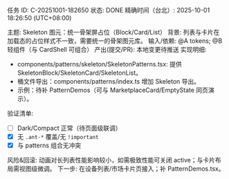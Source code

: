 任务 ID: C-20251001-182650
状态: DONE
精确时间（台北）: 2025-10-01 18:26:50 (UTC+08:00)

主题: Skeleton 图元：统一骨架屏占位（Block/Card/List）
背景: 列表与卡片在加载态的占位样式不一致，需要统一的骨架图元库。
输入/依赖: @A tokens; @B 轻组件（与 CardShell 可组合）
产出(提交/PR): 本地变更待推送
实现明细:

- components/patterns/skeleton/SkeletonPatterns.tsx: 提供 SkeletonBlock/SkeletonCard/SkeletonList。
- 桶文件导出：components/patterns/index.ts 增加 Skeleton 导出。
- 示例：待补 PatternDemos（可与 MarketplaceCard/EmptyState 同页演示）。

验证清单:
- [ ] Dark/Compact 正常（待页面级联调）
- [x] 无 `.ant-*` 覆盖/无 `!important`
- [x] 与 patterns 组合无冲突

风险&回滚: 动画对长列表性能影响较小，如需极致性能可关闭 active；与卡片布局需视图级微调。
下一步: 在设备列表/市场卡片页接入；补 PatternDemos.tsx。
